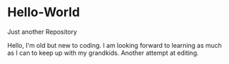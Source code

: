 # Hello-World
Just another Repository

Hello, I'm old but new to coding. I am looking forward to learning as much as I can to keep up with my grandkids.
Another attempt at editing.  
